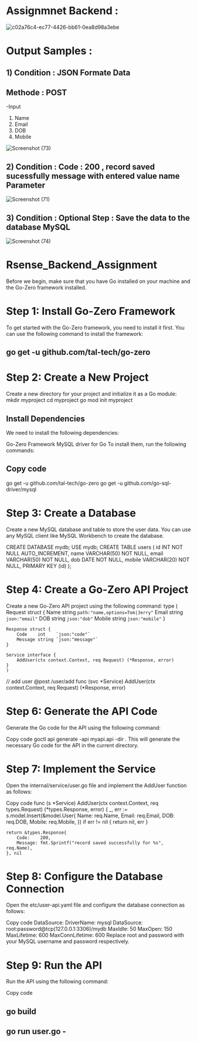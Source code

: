    # Assignmnet Backend : 
   ![c02a76c4-ec77-4426-bb61-0ea8d98a3ebe](https://user-images.githubusercontent.com/116354441/231779799-9d7ab8da-5e58-4f4a-9c2e-2a63e4f71c26.jpg)

 # Output Samples : 
## 1) Condition  : JSON Formate Data 
## Methode : POST 
   -Input
   1) Name 
   2) Email
   3) DOB
   4) Mobile
 
 ![Screenshot (73)](https://user-images.githubusercontent.com/116354441/231775509-2691b27d-b8c4-4fa6-8b19-b0fec6a6c934.png)
 ## 2) Condition : Code : 200 , record saved sucessfully message with entered value name Parameter
 ![Screenshot (71)](https://user-images.githubusercontent.com/116354441/231776515-32ffa4d3-a4c6-4669-bb67-eccefbc262ff.png)
 ## 3) Condition : Optional Step : Save the data to the database MySQL
![Screenshot (74)](https://user-images.githubusercontent.com/116354441/231775943-01a65a8c-96d0-4970-b965-9a3f35bc7018.png)


 


# Rsense_Backend_Assignment
Before we begin, make sure that you have Go installed on your machine and the Go-Zero framework installed.

# Step 1: Install Go-Zero Framework

To get started with the Go-Zero framework, you need to install it first. You can use the following command to install the framework:
## go get -u github.com/tal-tech/go-zero

# Step 2: Create a New Project
Create a new directory for your project and initialize it as a Go module:
mkdir myproject
cd myproject
go mod init myproject

## Install Dependencies
We need to install the following dependencies:

Go-Zero Framework
MySQL driver for Go
To install them, run the following commands:


## Copy code
go get -u github.com/tal-tech/go-zero
go get -u github.com/go-sql-driver/mysql

# Step 3: Create a Database
Create a new MySQL database and table to store the user data. You can use any MySQL client like MySQL Workbench to create the database.

CREATE DATABASE mydb;
USE mydb;
CREATE TABLE users (
    id INT NOT NULL AUTO_INCREMENT,
    name VARCHAR(50) NOT NULL,
    email VARCHAR(50) NOT NULL,
    dob DATE NOT NULL,
    mobile VARCHAR(20) NOT NULL,
    PRIMARY KEY (id)
);

# Step 4: Create a Go-Zero API Project
Create a new Go-Zero API project using the following command:
type (
    Request struct {
        Name   string `path:"name,options=Tom|Jerry"`
        Email  string `json:"email"`
        DOB    string `json:"dob"`
        Mobile string `json:"mobile"`
    }

    Response struct {
        Code    int    `json:"code"`
        Message string `json:"message"`
    }

    Service interface {
        AddUser(ctx context.Context, req Request) (*Response, error)
    }
    )

// add user
@post /user/add
func (svc *Service) AddUser(ctx context.Context, req Request) (*Response, error)

# Step 6: Generate the API Code
Generate the Go code for the API using the following command:


Copy code
goctl api generate -api myapi.api -dir .
This will generate the necessary Go code for the API in the current directory.

# Step 7: Implement the Service
Open the internal/service/user.go file and implement the AddUser function as follows:


Copy code
func (s *Service) AddUser(ctx context.Context, req types.Request) (*types.Response, error) {
    _, err := s.model.Insert(&model.User{
        Name:   req.Name,
        Email:  req.Email,
        DOB:    req.DOB,
        Mobile: req.Mobile,
    })
    if err != nil {
        return nil, err
    }

    return &types.Response{
        Code:    200,
        Message: fmt.Sprintf("record saved successfully for %s", req.Name),
    }, nil

# Step 8: Configure the Database Connection
Open the etc/user-api.yaml file and configure the database connection as follows:


Copy code
DataSource:
  DriverName: mysql
  DataSource: root:password@tcp(127.0.0.1:3306)/mydb
  MaxIdle: 50
  MaxOpen: 150
  MaxLifetime: 600
  MaxConnLifetime: 600
Replace root and password with your MySQL username and password respectively.

# Step 9: Run the API
Run the API using the following command:


Copy code
## go build 
## go run user.go -

